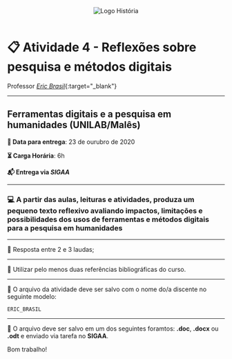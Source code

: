 <div align="center"><img src="imagens/banner1.png" alt="Logo História" title="Logotipo do Curso de História, BA, UNILAB"/></div>

<br>

# 📋️ Atividade 4 - Reflexões sobre pesquisa e métodos digitais

Professor [_Eric Brasil_](https://ericbrasiln.github.io){:target="_blank"}

---

## Ferramentas digitais e a pesquisa em humanidades (UNILAB/Malês)

**📅️ Data para entrega**: 23 de ourubro de 2020

**⏳️ Carga Horária**: 6h

**📬️ Entrega via _SIGAA_**

---

### 💻️ A partir das aulas, leituras e atividades, produza um pequeno texto reflexivo avaliando impactos, limitações e possibilidades dos usos de ferramentas e métodos digitais para a pesquisa em humanidades

---

📌️ Resposta entre 2 e 3 laudas;

---

📌️ Utilizar pelo menos duas referências bibliográficas do curso.

---

💾️ O arquivo da atividade deve ser salvo com o nome do/a discente no seguinte modelo: 

~~~
ERIC_BRASIL
~~~

---

💾️ O arquivo deve ser salvo em um dos seguintes foramtos: **.doc**, **.docx** ou **.odt** e enviado via tarefa no **SIGAA**.

Bom trabalho!
